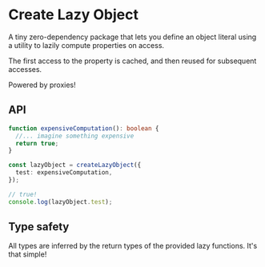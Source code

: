 # Create Lazy Object

A tiny zero-dependency package that lets you define an object literal using a utility to lazily compute properties on access.

The first access to the property is cached, and then reused for subsequent accesses.

Powered by proxies!

## API

```ts
function expensiveComputation(): boolean {
  //... imagine something expensive
  return true;
}

const lazyObject = createLazyObject({
  test: expensiveComputation,
});

// true!
console.log(lazyObject.test);
```

## Type safety

All types are inferred by the return types of the provided lazy functions. It's that simple!
